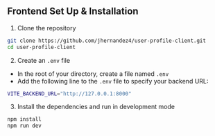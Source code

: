 ## Frontend Set Up & Installation
1. Clone the repository
```bash
git clone https://github.com/jhernandez4/user-profile-client.git
cd user-profile-client
```

2. Create an `.env` file
* In the root of your directory, create a file named `.env`
* Add the following line to the `.env` file to specify your backend URL:
```bash
VITE_BACKEND_URL="http://127.0.0.1:8000"
```

3. Install the dependencies and run in development mode
```bash
npm install
npm run dev
```